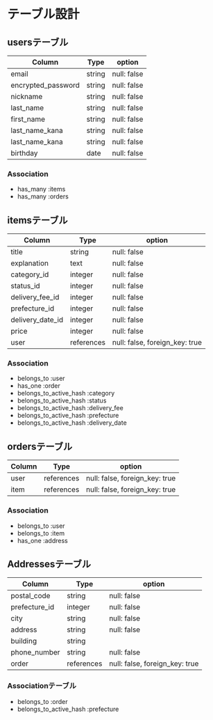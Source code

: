 # テーブル設計

## usersテーブル

| Column             | Type     | option       |
| ------------------ | -------- | ------------ |
| email              | string   | null: false  |
| encrypted_password | string   | null: false  |
| nickname           | string   | null: false  |
| last_name          | string   | null: false  |
| first_name         | string   | null: false  |
| last_name_kana     | string   | null: false  |
| last_name_kana     | string   | null: false  |
| birthday           | date     | null: false  |

### Association

- has_many :items
- has_many :orders

## itemsテーブル

| Column           | Type       | option                         |
| ---------------- | ---------- | ------------------------------ |
| title            | string     | null: false                    |
| explanation      | text       | null: false                    |
| category_id      | integer    | null: false                    |
| status_id        | integer    | null: false                    |
| delivery_fee_id  | integer    | null: false                    |
| prefecture_id    | integer    | null: false                    |
| delivery_date_id | integer    | null: false                    |
| price            | integer    | null: false                    |
| user             | references | null: false, foreign_key: true |

### Association

- belongs_to :user
- has_one :order
- belongs_to_active_hash :category
- belongs_to_active_hash :status
- belongs_to_active_hash :delivery_fee
- belongs_to_active_hash :prefecture
- belongs_to_active_hash :delivery_date

## ordersテーブル

| Column       | Type       | option                         |
| ------------ | ---------- | ------------------------------ |
| user         | references | null: false, foreign_key: true |
| item         | references | null: false, foreign_key: true |

### Association

- belongs_to :user
- belongs_to :item
- has_one :address

## Addressesテーブル

| Column        | Type       | option                         |
| ------------- | ---------- | ------------------------------ |
| postal_code   | string     | null: false                    |
| prefecture_id | integer    | null: false                    |
| city          | string     | null: false                    |
| address       | string     | null: false                    |
| building      | string     |                                |
| phone_number  | string     | null: false                    |
| order         | references | null: false, foreign_key: true |

### Associationテーブル

- belongs_to :order
- belongs_to_active_hash :prefecture